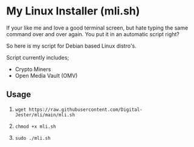 # My Linux Installer (mli.sh)
 
If your like me and love a good terminal screen, but hate typing the same command over and over again. You put it in an automatic script right?

So here is my script for Debian based Linux distro's.
  
Script currently includes;
- Crypto Miners
- Open Media Vault (OMV)

## Usage

1. `wget https://raw.githubusercontent.com/Digital-Jester/mli/main/mli.sh`

2. `chmod +x mli.sh`

3. `sudo ./mli.sh`
